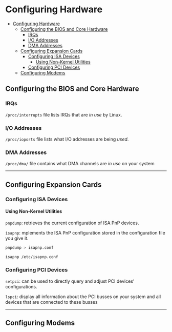 # Configuring Hardware

- [Configuring Hardware](#configuring-hardware)
  - [Configuring the BIOS and Core Hardware](#configuring-the-bios-and-core-hardware)
    - [IRQs](#irqs)
    - [I/O Addresses](#io-addresses)
    - [DMA Addresses](#dma-addresses)
  - [Configuring Expansion Cards](#configuring-expansion-cards)
    - [Configuring ISA Devices](#configuring-isa-devices)
      - [Using Non-Kernel Utilities](#using-non-kernel-utilities)
    - [Configuring PCI Devices](#configuring-pci-devices)
  - [Configuring Modems](#configuring-modems)

## Configuring the BIOS and Core Hardware

### IRQs

`/proc/interrupts` file lists IRQs that are *in use* by Linux.

### I/O Addresses

`/proc/ioports` file lists what I/O addresses are being *used*.

### DMA Addresses

`/proc/dma/` file contains what DMA channels are *in use* on your system

---

## Configuring Expansion Cards

### Configuring ISA Devices

#### Using Non-Kernel Utilities

`pnpdump`: retrieves the current configuration of ISA PnP devices.

`isapnp`: mplements the ISA PnP configuration stored in the configuration file you give it.

```bash
pnpdump > isapnp.conf

isapnp /etc/isapnp.conf
```

### Configuring PCI Devices

`setpci`: can be used to directly query and adjust PCI devices’ configurations.

`lspci`: display all information about the PCI busses on your system and all devices that are connected to these busses

---

## Configuring Modems
